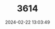 ---
title: "3614"
category: "Calomys lepidus"
draft: false
date: 2024-02-22 13:03:49
languages:
  English: ["Graceful Laucha", "Andean Vesper Mouse"]
  German: ["Zierliche Peruanische Vespermaus"]
---
